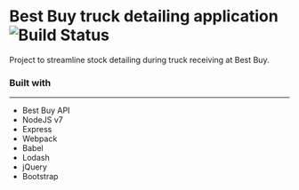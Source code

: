 # Best Buy truck detailing application ![Build Status](https://travis-ci.org/chrstntdd/bby-app.svg?branch=master)

Project to streamline stock detailing during truck receiving at Best Buy.

### Built with
---
+ Best Buy API
+ NodeJS v7
+ Express
+ Webpack
+ Babel
+ Lodash
+ jQuery
+ Bootstrap